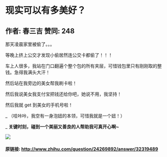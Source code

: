 # 现实可以有多美好？
## 作者: 春三吉  赞同: 248
那天凌晨家里被偷了。。。  
  
等晚上挤上公交才发现小偷居然连公交卡都偷了！！！  
  
车上人很多，我站在门口翻遍个整个包的所有夹层，可惜钱包里只有刚刚取的整钱。急得我满头大汗！  
  
然后站在我旁边的美女帮我刷卡啦！  
  
然后我说美女我支付宝把钱还给你吧，她说不用，我坚持！  
  
然后我就 get 到美女的手机号啦！  
  
_ （哇咔咔，我空有一身泡妞的本领，可惜我就是一个妞！）  
  
_ **关键时刻，碰到一个美丽又善良的人帮助我可真开心啊~**  
  
![](http://pic2.zhimg.com/3d8b9305eafc69cae66849fa27f55668_b.jpg)



#### 原链接: http://www.zhihu.com/question/24269892/answer/32319489